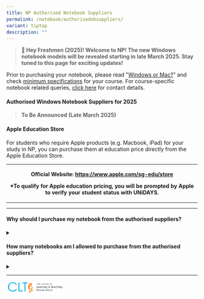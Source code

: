 ```yaml
---
title: NP Authorised Notebook Suppliers
permalink: /notebook/authorisednbsuppliers/
variant: tiptap
description: ""
---
```

<blockquote>
<p><strong>🎉 Hey Freshmen (2025)! Welcome to NP! The new Windows notebook models will be revealed starting in late March 2025. Stay tuned to this page for exciting updates!&nbsp;</strong>
</p>
</blockquote>
<p>Prior to purchasing your notebook, please read "<a href="/notebook/winormac" rel="noopener noreferrer nofollow" target="_blank">Windows or Mac?</a>" and check <a href="/notebook/specs/" rel="noopener noreferrer nofollow" target="_blank">minimum specifications</a> for
your course. For course-specific notebook related queries, <a href="/notebook/notebook-queries" rel="noopener noreferrer nofollow" target="_blank">click here</a> for
contact details.</p>
<h4>Authorised Windows Notebook Suppliers for 2025</h4>
<blockquote>
<p><strong>To Be Announced (Late March 2025)</strong>
</p>
</blockquote>
<h4>Apple Education Store</h4>
<p>For students who require Apple products (e.g. Macbook, iPad) for your
study in NP, you can purchase them at education price directly from the
Apple Education Store.</p>
<table style="minWidth: 75px">
<colgroup>
<col>
<col>
<col>
</colgroup>
<tbody>
<tr>
<th rowspan="1" colspan="3">
<p>Official Website: <a href="https://www.apple.com/sg-edu/store" rel="noopener noreferrer nofollow" target="_blank">https://www.apple.com/sg-edu/store</a>
</p>
<p>*To qualify for Apple education pricing, you will be prompted by Apple
to verify your student status with UNiDAYS.</p>
</th>
</tr>
</tbody>
</table>
<hr>
<h4>Why should I purchase my notebook from the authorised suppliers?</h4>
<div data-type="detailGroup" class="isomer-accordion-group isomer-accordion isomer-accordion-white">
<details class="isomer-details">
<summary></summary>
<div data-type="detailsContent" class="isomer-details-content">
<p>The Polytechnic has identified several approved suppliers who will sell
notebook computers on the campus at reasonable prices. You are strongly
encouraged to buy your notebook from these suppliers because you will enjoy
3 key advantages:</p>
<div class="isomer-card-grid">
<div class="isomer-card">
<div class="isomer-card-body">
<div class="isomer-card-title">Advantage #1 : Collective Consumer Protection</div>
<div class="isomer-card-description">The Polytechnic may be able to help arbitrate any genuine complaint that
could arise during the 3 years of warranty.</div>
</div>
</div>
<div class="isomer-card">
<div class="isomer-card-body">
<div class="isomer-card-title">Advantage #2 : Notebooks with 3-Year On-Site Warranty</div>
<div class="isomer-card-description">The Notebooks come with a 3-Year Warranty, inclusive of all parts (including
AC adapter and cord) and labour cost (except for the battery which normally
comes with 1-Year Warranty) on-site at your residence or on-campus.</div>
</div>
</div>
<div class="isomer-card">
<div class="isomer-card-body">
<div class="isomer-card-title">Advantage #3 : Next-Business Day Service</div>
<div class="isomer-card-description">Our authorized suppliers provide after-sales services on a Next-Business
Day basis on-site at your residence or on-campus.</div>
</div>
</div>
</div>
<p></p>
<p></p>
</div>
</details>
</div>
<h4>How many notebooks am I allowed to purchase from the authorised suppliers?</h4>
<div data-type="detailGroup" class="isomer-accordion-group isomer-accordion isomer-accordion-white">
<details class="isomer-details">
<summary></summary>
<div data-type="detailsContent" class="isomer-details-content">
<p>Each student is only allowed to purchase <strong>ONE</strong> notebook regardless
of the authorised supplier. It is necessary to show your Student Card or
Acceptance of Offer letter when you place your order and take delivery
of your notebook.</p>
</div>
</details>
</div>
<hr>
<p></p>
<div class="isomer-image-wrapper">
<img style="width: 30%;" height="auto" width="100%" alt="clte" src="/images/CLTE_logo.png">
</div>
<p></p>